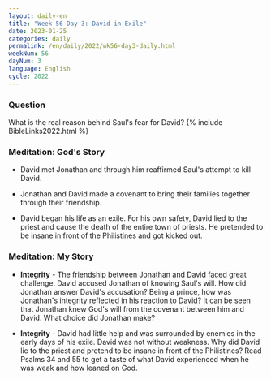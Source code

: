 ```yaml
---
layout: daily-en
title: "Week 56 Day 3: David in Exile"
date: 2023-01-25
categories: daily
permalink: /en/daily/2022/wk56-day3-daily.html
weekNum: 56
dayNum: 3
language: English
cycle: 2022
---
```


### Question     
What is the real reason behind Saul's fear for David?
{% include BibleLinks2022.html %} 

### Meditation: God's Story   
+ David met Jonathan and through him reaffirmed Saul's attempt to kill David. 

+ Jonathan and David made a covenant to bring their families together through their friendship. 

+ David began his life as an exile. For his own safety, David lied to the priest and cause the death of the entire town of priests. He pretended to be insane in front of the Philistines and got kicked out. 

### Meditation: My Story   
+ **Integrity** - The friendship between Jonathan and David faced great challenge. David accused Jonathan of knowing Saul's will. How did Jonathan answer David's accusation? Being a prince, how was Jonathan's integrity reflected in his reaction to David? It can be seen that Jonathan knew God's will from the covenant between him and David. What choice did Jonathan make? 

+ **Integrity** - David had little help and was surrounded by enemies in the early days of his exile. David was not without weakness. Why did David lie to the priest and pretend to be insane in front of the Philistines? Read Psalms 34 and 55 to get a taste of what David experienced when he was weak and how leaned on God.
